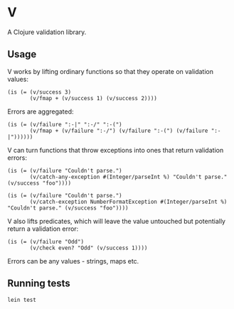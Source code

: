 # V

A Clojure validation library.

## Usage

V works by lifting ordinary functions so that they operate on validation values:

    (is (= (v/success 3)
           (v/fmap + (v/success 1) (v/success 2))))

Errors are aggregated:

    (is (= (v/failure ":-|" ":-/" ":-(")
           (v/fmap + (v/failure ":-/") (v/failure ":-(") (v/failure ":-|"))))))

V can turn functions that throw exceptions into ones that return validation errors:

    (is (= (v/failure "Couldn't parse.")
           (v/catch-any-exception #(Integer/parseInt %) "Couldn't parse." (v/success "foo"))))

    (is (= (v/failure "Couldn't parse.")
           (v/catch-exception NumberFormatException #(Integer/parseInt %) "Couldn't parse." (v/success "foo"))))

V also lifts predicates, which will leave the value untouched but potentially return a validation error:

    (is (= (v/failure "Odd")
           (v/check even? "Odd" (v/success 1))))

Errors can be any values - strings, maps etc.

## Running tests

    lein test
